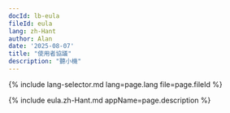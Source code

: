 ```yaml
---
docId: lb-eula
fileId: eula
lang: zh-Hant
author: Alan
date: '2025-08-07'
title: "使用者協議"
description: "聽小機"
---
```

{% include lang-selector.md lang=page.lang file=page.fileId %}

{% include eula.zh-Hant.md appName=page.description %}